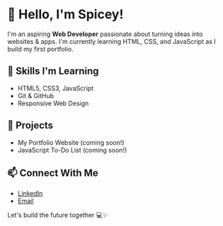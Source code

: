 # 👋 Hello, I'm Spicey!

I'm an aspiring **Web Developer** passionate about turning ideas into websites & apps. I'm currently learning HTML, CSS, and JavaScript as I build my first portfolio.

## 🔧 Skills I'm Learning
- HTML5, CSS3, JavaScript
- Git & GitHub
- Responsive Web Design

## 🚀 Projects
- My Portfolio Website (coming soon!)
- JavaScript To-Do List (coming soon!)

## 📫 Connect With Me
- [LinkedIn](https://www.linkedin.com/in/winnie-karaya-932605332)
- [Email](mailto:winniekaraya18@gmail.com)

Let's build the future together 💻✨




<!---
Spicey001/Spicey001 is a ✨ special ✨ repository because its `README.md` (this file) appears on your GitHub profile.
You can click the Preview link to take a look at your changes.
--->
